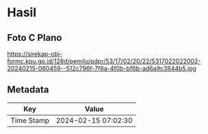 # Hasil

## Foto C Plano

https://sirekap-obj-formc.kpu.go.id/128d/pemilu/pdpr/53/17/02/20/22/5317022022002-20240215-060459--512c796f-7f6a-4f0b-bf6b-ad6a9c3844b5.jpg


## Metadata

| Key        | Value               |
| ---------- | ------------------- |
| Time Stamp | 2024-02-15 07:02:30 |



